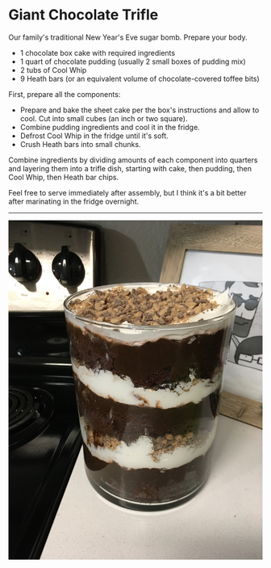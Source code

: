 # Giant Chocolate Trifle

Our family's traditional New Year's Eve sugar bomb. Prepare your body.

- 1 chocolate box cake with required ingredients
- 1 quart of chocolate pudding (usually 2 small boxes of pudding mix)
- 2 tubs of Cool Whip
- 9 Heath bars (or an equivalent volume of chocolate-covered toffee bits)

First, prepare all the components:

- Prepare and bake the sheet cake per the box's instructions and allow to cool.
  Cut into small cubes (an inch or two square).
- Combine pudding ingredients and cool it in the fridge.
- Defrost Cool Whip in the fridge until it's soft.
- Crush Heath bars into small chunks.

Combine ingredients by dividing amounts of each component into quarters and
layering them into a trifle dish, starting with cake, then pudding, then Cool
Whip, then Heath bar chips.

Feel free to serve immediately after assembly, but I think it's a bit better
after marinating in the fridge overnight.

---

![giant chocolate trifle](../images/giant-chocolate-trifle.jpg)
